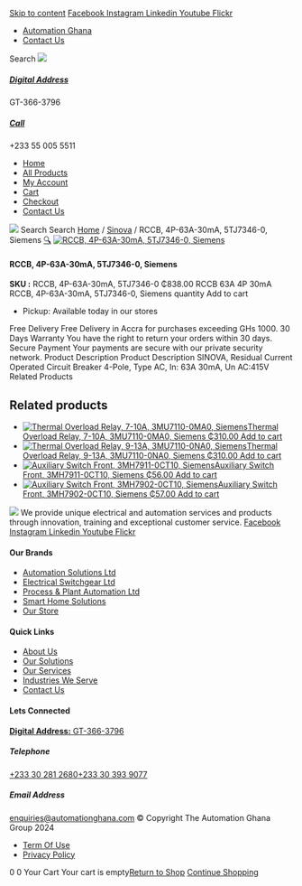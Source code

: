 [Skip to content](https://store.automationghana.com/product/rccb-4p-63a-30ma-5tj7346-0-siemens/#content)
[ Facebook ](https://www.facebook.com/automationgh/) [ Instagram ](https://www.instagram.com/automationgh/) [ Linkedin ](https://www.linkedin.com/company/the-automation-ghana-limited/) [ Youtube ](https://www.youtube.com/channel/UCurrRDUSm5oIW39VXjn1u0w) [ Flickr ](https://www.flickr.com/photos/181794037@N07/)
  * [ Automation Ghana ](https://automationghana.com)
  * [ Contact Us ](https://store.automationghana.com/contact/)


Search
[ ![](https://store.automationghana.com/wp-content/uploads/2024/04/Website-TAGG-Logo-BLUE.png) ](https://store.automationghana.com/)
[ ](https://maps.app.goo.gl/m4xeaagWCNbLk4jM6)
#####  [ Digital Address ](https://maps.app.goo.gl/m4xeaagWCNbLk4jM6)
GT-366-3796 
[ ](tel:+233550055511)
#####  [ Call ](tel:+233550055511)
+233 55 005 5511 
  * [Home](https://store.automationghana.com/)
  * [All Products](https://store.automationghana.com/shop/)
  * [My Account](https://store.automationghana.com/my-account/)
  * [Cart](https://store.automationghana.com/cart/)
  * [Checkout](https://store.automationghana.com/checkout/)
  * [Contact Us](https://store.automationghana.com/contact/)


[![](https://store.automationghana.com/wp-content/uploads/2024/04/AutomationGhana_logo_white.png)](https://store.automationghana.com)
Search
Search
[Home](https://store.automationghana.com) / [Sinova](https://store.automationghana.com/product-category/sinova-siemens/) / RCCB, 4P-63A-30mA, 5TJ7346-0, Siemens
[🔍](https://store.automationghana.com/product/rccb-4p-63a-30ma-5tj7346-0-siemens/)
[![RCCB, 4P-63A-30mA, 5TJ7346-0, Siemens](https://store.automationghana.com/wp-content/uploads/2025/03/rccb2.jpg)](https://store.automationghana.com/wp-content/uploads/2025/03/rccb2.jpg)
####  RCCB, 4P-63A-30mA, 5TJ7346-0, Siemens 
**SKU :** RCCB, 4P-63A-30mA, 5TJ7346-0 
₵838.00
RCCB 63A 4P 30mA
RCCB, 4P-63A-30mA, 5TJ7346-0, Siemens quantity
Add to cart
  * Pickup: Available today in our stores


Free Delivery 
Free Delivery in Accra for purchases exceeding GHs 1000. 
30 Days Warranty 
You have the right to return your orders within 30 days. 
Secure Payment 
Your payments are secure with our private security network. 
Product Description
Product Description
SINOVA, Residual Current Operated Circuit Breaker 4-Pole, Type AC, In: 63A 30mA, Un AC:415V
Related Products 
## Related products
  * [![Thermal Overload Relay, 7-10A, 3MU7110-0MA0, Siemens](https://store.automationghana.com/wp-content/uploads/2025/03/thermal-overload-300x300.png)Thermal Overload Relay, 7-10A, 3MU7110-0MA0, Siemens ₵310.00 ](https://store.automationghana.com/product/thermal-overload-relay-7-10a-3mu7110-0ma0-siemens/)
[Add to cart](https://store.automationghana.com/product/rccb-4p-63a-30ma-5tj7346-0-siemens/?add-to-cart=24512)
  * [![Thermal Overload Relay, 9-13A, 3MU7110-0NA0, Siemens](https://store.automationghana.com/wp-content/uploads/2025/03/thermal-overload-300x300.png)Thermal Overload Relay, 9-13A, 3MU7110-0NA0, Siemens ₵310.00 ](https://store.automationghana.com/product/thermal-overload-relay-9-13a-3mu7110-0na0-siemens/)
[Add to cart](https://store.automationghana.com/product/rccb-4p-63a-30ma-5tj7346-0-siemens/?add-to-cart=24508)
  * [![Auxiliary Switch Front, 3MH7911-0CT10, Siemens](https://store.automationghana.com/wp-content/uploads/2025/03/Aux-Switch-Front-300x300.jpg)Auxiliary Switch Front, 3MH7911-0CT10, Siemens ₵56.00 ](https://store.automationghana.com/product/auxiliary-switch-front-3mh7911-0ct10-siemens/)
[Add to cart](https://store.automationghana.com/product/rccb-4p-63a-30ma-5tj7346-0-siemens/?add-to-cart=24505)
  * [![Auxiliary Switch Front, 3MH7902-0CT10, Siemens](https://store.automationghana.com/wp-content/uploads/2025/03/Aux-Switch-Front-300x300.jpg)Auxiliary Switch Front, 3MH7902-0CT10, Siemens ₵57.00 ](https://store.automationghana.com/product/auxiliary-switch-front-3mh7902-0ct10-siemens/)
[Add to cart](https://store.automationghana.com/product/rccb-4p-63a-30ma-5tj7346-0-siemens/?add-to-cart=24501)


![](https://store.automationghana.com/wp-content/uploads/2024/04/AutomationGhana_logo_white.png)
We provide unique electrical and automation services and products through innovation, training and exceptional customer service.
[ Facebook ](https://www.facebook.com/automationgh/) [ Instagram ](https://www.instagram.com/automationgh/) [ Linkedin ](https://www.linkedin.com/company/the-automation-ghana-limited/) [ Youtube ](https://www.youtube.com/channel/UCurrRDUSm5oIW39VXjn1u0w) [ Flickr ](https://www.flickr.com/photos/181794037@N07/)
#### Our Brands
  * [ Automation Solutions Ltd ](https://store.automationghana.com/product/rccb-4p-63a-30ma-5tj7346-0-siemens/)
  * [ Electrical Switchgear Ltd ](https://store.automationghana.com/product/rccb-4p-63a-30ma-5tj7346-0-siemens/)
  * [ Process & Plant Automation Ltd ](https://store.automationghana.com/product/rccb-4p-63a-30ma-5tj7346-0-siemens/)
  * [ Smart Home Solutions ](https://store.automationghana.com/product/rccb-4p-63a-30ma-5tj7346-0-siemens/)
  * [ Our Store ](https://store.automationghana.com/product/rccb-4p-63a-30ma-5tj7346-0-siemens/)


#### Quick Links
  * [ About Us ](https://store.automationghana.com/product/rccb-4p-63a-30ma-5tj7346-0-siemens/)
  * [ Our Solutions ](https://store.automationghana.com/product/rccb-4p-63a-30ma-5tj7346-0-siemens/)
  * [ Our Services ](https://store.automationghana.com/product/rccb-4p-63a-30ma-5tj7346-0-siemens/)
  * [ Industries We Serve ](https://store.automationghana.com/product/rccb-4p-63a-30ma-5tj7346-0-siemens/)
  * [ Contact Us ](https://store.automationghana.com/product/rccb-4p-63a-30ma-5tj7346-0-siemens/)


#### Lets Connected
[**Digital Address:** GT-366-3796](https://maps.app.goo.gl/m4xeaagWCNbLk4jM6)
#####  Telephone 
[ +233 30 281 2680](tel:+233302812680)[+233 30 393 9077](https://store.automationghana.com/product/rccb-4p-63a-30ma-5tj7346-0-siemens/+233303939077)
#####  Email Address 
enquiries@automationghana.com 
© Copyright The Automation Ghana Group 2024
  * [ Term Of Use ](https://store.automationghana.com/product/rccb-4p-63a-30ma-5tj7346-0-siemens/)
  * [ Privacy Policy ](https://store.automationghana.com/product/rccb-4p-63a-30ma-5tj7346-0-siemens/)


0
0
Your Cart
Your cart is empty[Return to Shop](https://store.automationghana.com/shop/)
[Continue Shopping](https://store.automationghana.com/product/rccb-4p-63a-30ma-5tj7346-0-siemens/)
